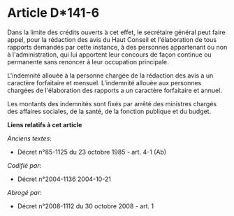 # Article D*141-6

Dans la limite des crédits ouverts à cet effet, le secrétaire général peut faire appel, pour la rédaction des avis du Haut
Conseil et l'élaboration de tous rapports demandés par cette instance, à des personnes appartenant ou non à l'administration,
qui lui apportent leur concours de façon continue ou permanente sans renoncer à leur occupation principale.

L'indemnité allouée à la personne chargée de la rédaction des avis a un caractère forfaitaire et mensuel. L'indemnité allouée
aux personnes chargées de l'élaboration des rapports a un caractère forfaitaire et annuel.

Les montants des indemnités sont fixés par arrêté des ministres chargés des affaires sociales, de la santé, de la fonction
publique et du budget.

**Liens relatifs à cet article**

_Anciens textes_:

  - Décret n°85-1125 du 23 octobre 1985 - art. 4-1 (Ab)

_Codifié par_:

  - Décret n°2004-1136 2004-10-21

_Abrogé par_:

  - Décret n°2008-1112 du 30 octobre 2008 - art. 1
